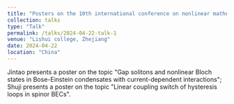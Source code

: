 ```yaml
---
title: "Posters on the 10th international conference on nonlinear mathematical physics"
collection: talks
type: "Talk"
permalink: /talks/2024-04-22-talk-1
venue: "Lishui college, Zhejiang"
date: 2024-04-22
location: "China"
---
```


Jintao presents a poster on the topic "Gap solitons and nonlinear Bloch states in Bose-Einstein condensates with current-dependent interactions"; Shuji presents a poster on the topic "Linear coupling switch of hysteresis loops in spinor BECs".

